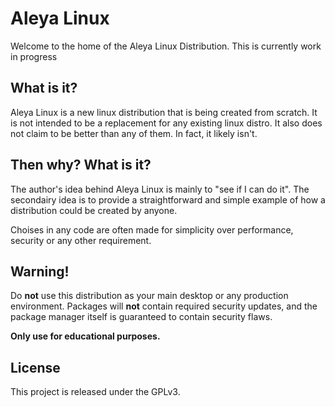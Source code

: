 # Aleya Linux

Welcome to the home of the Aleya Linux Distribution. This is currently work in progress

## What is it?

Aleya Linux is a new linux distribution that is being created from scratch. It is not intended to
be a replacement for any existing linux distro. It also does not claim to be better than any
of them. In fact, it likely isn't.

## Then why? What is it?

The author's idea behind Aleya Linux is mainly to "see if I can do it". The secondairy idea is
to provide a straightforward and simple example of how a distribution could be created by anyone.

Choises in any code are often made for simplicity over performance, security or any other requirement.

## Warning!

Do **not** use this distribution as your main desktop or any production environment.
Packages will **not** contain required security updates, and the package manager itself is guaranteed to contain security flaws.

**Only use for educational purposes.**

## License

This project is released under the GPLv3.
